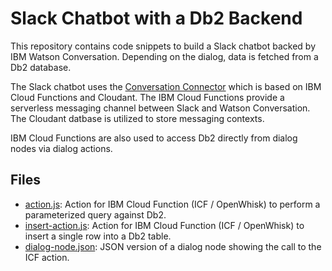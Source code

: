 # Slack Chatbot with a Db2 Backend
This repository contains code snippets to build a Slack chatbot backed by IBM Watson Conversation. Depending on the dialog, data is fetched from a Db2 database.

The Slack chatbot uses the [Conversation Connector](https://github.com/watson-developer-cloud/conversation-connector/) which is based on IBM Cloud Functions and Cloudant. The IBM Cloud Functions provide a serverless messaging channel between Slack and Watson Conversation. The Cloudant datbase is utilized to store messaging contexts.

IBM Cloud Functions are also used to access Db2 directly from dialog nodes via dialog actions.

## Files
* [action.js](action.js): Action for IBM Cloud Function (ICF / OpenWhisk) to perform a parameterized query against Db2.
* [insert-action.js](insert-action.js): Action for IBM Cloud Function (ICF / OpenWhisk) to insert a single row into a Db2 table.
* [dialog-node.json](dialog-node.json): JSON version of a dialog node showing the call to the ICF action.




